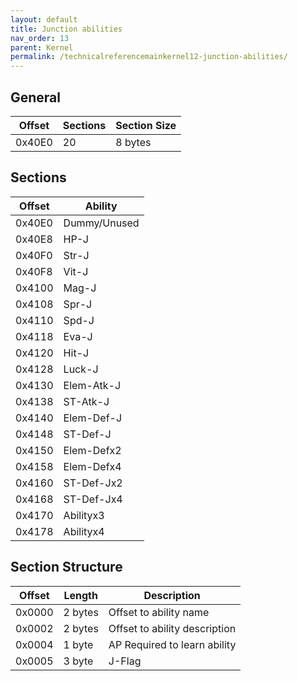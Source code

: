 ```yaml
---
layout: default
title: Junction abilities
nav_order: 13
parent: Kernel
permalink: /technicalreferencemainkernel12-junction-abilities/
---
```


## General

| Offset | Sections | Section Size |
|--------|----------|--------------|
| 0x40E0 | 20       | 8 bytes      |

## Sections

| Offset | Ability      |
|--------|--------------|
| 0x40E0 | Dummy/Unused |
| 0x40E8 | HP-J         |
| 0x40F0 | Str-J        |
| 0x40F8 | Vit-J        |
| 0x4100 | Mag-J        |
| 0x4108 | Spr-J        |
| 0x4110 | Spd-J        |
| 0x4118 | Eva-J        |
| 0x4120 | Hit-J        |
| 0x4128 | Luck-J       |
| 0x4130 | Elem-Atk-J   |
| 0x4138 | ST-Atk-J     |
| 0x4140 | Elem-Def-J   |
| 0x4148 | ST-Def-J     |
| 0x4150 | Elem-Defx2   |
| 0x4158 | Elem-Defx4   |
| 0x4160 | ST-Def-Jx2   |
| 0x4168 | ST-Def-Jx4   |
| 0x4170 | Abilityx3    |
| 0x4178 | Abilityx4    |

## Section Structure

| Offset | Length  | Description                   |
|--------|---------|-------------------------------|
| 0x0000 | 2 bytes | Offset to ability name        |
| 0x0002 | 2 bytes | Offset to ability description |
| 0x0004 | 1 byte  | AP Required to learn ability  |
| 0x0005 | 3 byte  | J-Flag                        |